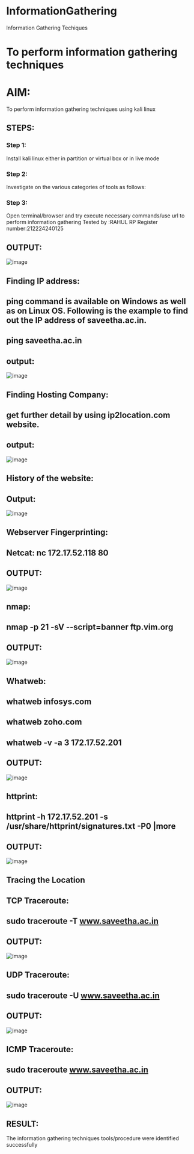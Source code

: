 # InformationGathering
Information Gathering Techiques

# To perform information gathering techniques

# AIM:

To perform information gathering techniques using kali linux 

## STEPS:

### Step 1:

Install kali linux either in partition or virtual box or in live mode

### Step 2:

Investigate on the various categories of tools as follows:

### Step 3:
Open terminal/browser and try execute necessary commands/use url to perform information gathering
Tested by :RAHUL RP
Register number:212224240125

## OUTPUT:

![image](https://github.com/user-attachments/assets/e4be2f55-2234-44eb-9afd-033129e10b60)

## Finding IP address:
## ping command is available on Windows as well as on Linux OS. Following is the example to find out the IP address of saveetha.ac.in.
## ping saveetha.ac.in

## output:

![image](https://github.com/user-attachments/assets/6b143703-8330-4edd-85be-552e04d17891)

## Finding Hosting Company:

## get further detail by using ip2location.com website.

## output:

![image](https://github.com/user-attachments/assets/71f403c4-0d5d-4eaf-b821-970b20d6642c)

## History of the website:

## Output:

![image](https://github.com/user-attachments/assets/8eabb6b1-39e7-49b1-8f3d-41716afeb5da)

## Webserver Fingerprinting:

## Netcat: nc 172.17.52.118 80
## OUTPUT:

![image](https://github.com/user-attachments/assets/4a96e747-811d-4cd7-b185-1bb44e04c10e)

## nmap:
## nmap -p 21 -sV --script=banner ftp.vim.org
## OUTPUT:
![image](https://github.com/user-attachments/assets/efd09eec-a07b-4519-8ae4-57e5c9a0ee7c)

## Whatweb:
## whatweb infosys.com
## whatweb zoho.com
## whatweb -v -a 3 172.17.52.201
## OUTPUT:
![image](https://github.com/user-attachments/assets/a8b94f3f-6fe0-44c2-85d2-1ecb941fa45a)


## httprint:
## httprint -h 172.17.52.201 -s /usr/share/httprint/signatures.txt -P0 |more
## OUTPUT:

![image](https://github.com/user-attachments/assets/c20d6d9f-a409-46c0-9853-91900b2e1cc0)

## Tracing the Location
## TCP Traceroute:
## sudo traceroute -T www.saveetha.ac.in
## OUTPUT:

![image](https://github.com/user-attachments/assets/789e61cf-c373-487a-b467-b45ebe91cf18)

## UDP Traceroute:
## sudo traceroute -U www.saveetha.ac.in
## OUTPUT:
![image](https://github.com/user-attachments/assets/0dbcabde-6aa5-4991-a768-f87acaab52ff)

## ICMP Traceroute:
## sudo traceroute www.saveetha.ac.in
## OUTPUT:

![image](https://github.com/user-attachments/assets/99cf011b-eb95-4020-ba6d-d1b7d84dbeed)


## RESULT:
The information gathering techniques tools/procedure were  identified successfully
